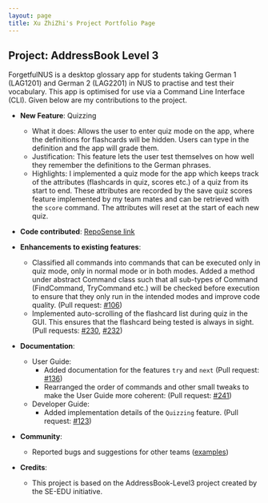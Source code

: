 ```yaml
---
layout: page
title: Xu ZhiZhi's Project Portfolio Page
---
```


## Project: AddressBook Level 3

ForgetfulNUS is a desktop glossary app for students taking German 1 (LAG1201) and German 2 (LAG2201) in NUS to practise and test their vocabulary. This app is optimised for use via a Command Line Interface (CLI).
Given below are my contributions to the project.

* **New Feature**: Quizzing
  * What it does: Allows the user to enter quiz mode on the app, where the definitions for flashcards will be hidden. Users can type in the definition and the app will grade them.
  * Justification: This feature lets the user test themselves on how well they remember the definitions to the German phrases. 
  * Highlights: I implemented a quiz mode for the app which keeps track of the attributes (flashcards in quiz, scores etc.) of a quiz from its start to end. These attributes are recorded by the save quiz scores feature implemented by my team mates and can be retrieved with the `score` command. The attributes will reset at the start of each new quiz.

* **Code contributed**: [RepoSense link](https://nus-cs2103-ay2021s1.github.io/tp-dashboard/#breakdown=true&search=w16&sort=groupTitle&sortWithin=title&since=2020-08-14&timeframe=commit&mergegroup=&groupSelect=groupByRepos&checkedFileTypes=docs~functional-code~test-code~other&tabOpen=true&tabType=authorship&tabAuthor=zhizhizhizhizhi&tabRepo=AY2021S1-CS2103T-W16-2%2Ftp%5Bmaster%5D&authorshipIsMergeGroup=false&authorshipFileTypes=docs~functional-code~test-code)

* **Enhancements to existing features**:
  * Classified all commands into commands that can be executed only in quiz mode, only in normal mode or in both modes. Added a method under abstract Command class such that all sub-types of Command (FindCommand, TryCommand etc.) will be checked before execution to ensure that they only run in the intended modes and improve code quality. (Pull request: [\#106](https://github.com/AY2021S1-CS2103T-W16-2/tp/pull/106))
  * Implemented auto-scrolling of the flashcard list during quiz in the GUI. This ensures that the flashcard being tested is always in sight. (Pull requests: [\#230](https://github.com/AY2021S1-CS2103T-W16-2/tp/pull/230), [\#232](https://github.com/AY2021S1-CS2103T-W16-2/tp/pull/232))
  
* **Documentation**:
  * User Guide:
    * Added documentation for the features `try` and `next` (Pull request: [\#136](https://github.com/AY2021S1-CS2103T-W16-2/tp/pull/136))
    * Rearranged the order of commands and other small tweaks to make the User Guide more coherent: (Pull request: [\#241](https://github.com/AY2021S1-CS2103T-W16-2/tp/pull/241))
  * Developer Guide:
    * Added implementation details of the `Quizzing` feature. (Pull request: [\#123](https://github.com/AY2021S1-CS2103T-W16-2/tp/pull/123))

* **Community**:
  * Reported bugs and suggestions for other teams ([examples](https://github.com/zhizhizhizhizhi/ped/issues))
  
* **Credits**:
  * This project is based on the AddressBook-Level3 project created by the SE-EDU initiative.

